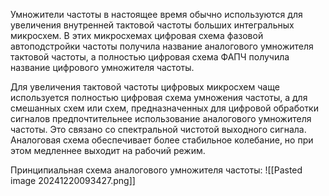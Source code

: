 Умножители частоты в настоящее время обычно используются для увеличения внутренней тактовой частоты больших интегральных микросхем. В этих микросхемах цифровая схема фазовой автоподстройки частоты получила название аналогового умножителя тактовой частоты, а полностью цифровая схема ФАПЧ получила название цифрового умножителя частоты.

Для увеличения тактовой частоты цифровых микросхем чаще используется полностью цифровая схема умножения частоты, а для смешанных схем или схем, предназначенных для цифровой обработки сигналов предпочтительнее использование аналогового умножителя частоты. Это связано со спектральной чистотой выходного сигнала. Аналоговая схема обеспечивает более стабильное колебание, но при этом медленнее выходит на рабочий режим.

Принципиальная схема аналогового умножителя частоты:
![[Pasted image 20241220093427.png]]

